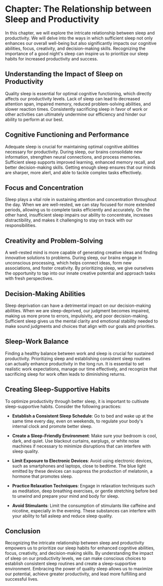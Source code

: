 Chapter: The Relationship between Sleep and Productivity
========================================================

In this chapter, we will explore the intricate relationship between sleep and productivity. We will delve into the ways in which sufficient sleep not only enhances our overall well-being but also significantly impacts our cognitive abilities, focus, creativity, and decision-making skills. Recognizing the importance of a good night's sleep can inspire us to prioritize our sleep habits for increased productivity and success.

Understanding the Impact of Sleep on Productivity
-------------------------------------------------

Quality sleep is essential for optimal cognitive functioning, which directly affects our productivity levels. Lack of sleep can lead to decreased attention span, impaired memory, reduced problem-solving abilities, and slower reaction times. Consistently sacrificing sleep in favor of work or other activities can ultimately undermine our efficiency and hinder our ability to perform at our best.

Cognitive Functioning and Performance
-------------------------------------

Adequate sleep is crucial for maintaining optimal cognitive abilities necessary for productivity. During sleep, our brains consolidate new information, strengthen neural connections, and process memories. Sufficient sleep supports improved learning, enhanced memory recall, and better decision-making skills. Getting enough sleep ensures that our minds are sharper, more alert, and able to tackle complex tasks effectively.

Focus and Concentration
-----------------------

Sleep plays a vital role in sustaining attention and concentration throughout the day. When we are well-rested, we can stay focused for more extended periods, allowing us to complete tasks efficiently and accurately. On the other hand, insufficient sleep impairs our ability to concentrate, increases distractibility, and makes it challenging to stay on track with our responsibilities.

Creativity and Problem-Solving
------------------------------

A well-rested mind is more capable of generating creative ideas and finding innovative solutions to problems. During sleep, our brains engage in unconscious processing, which helps connect ideas, form new associations, and foster creativity. By prioritizing sleep, we give ourselves the opportunity to tap into our innate creative potential and approach tasks with fresh perspectives.

Decision-Making Abilities
-------------------------

Sleep deprivation can have a detrimental impact on our decision-making abilities. When we are sleep-deprived, our judgment becomes impaired, making us more prone to errors, impulsivity, and poor decision-making. Sufficient sleep gives us the mental clarity and emotional stability needed to make sound judgments and choices that align with our goals and priorities.

Sleep-Work Balance
------------------

Finding a healthy balance between work and sleep is crucial for sustained productivity. Prioritizing sleep and establishing consistent sleep routines can actually enhance productivity in the long run. It is essential to set realistic work expectations, manage our time effectively, and recognize that sacrificing sleep for work often leads to diminishing returns.

Creating Sleep-Supportive Habits
--------------------------------

To optimize productivity through better sleep, it is important to cultivate sleep-supportive habits. Consider the following practices:

* **Establish a Consistent Sleep Schedule**: Go to bed and wake up at the same time every day, even on weekends, to regulate your body's internal clock and promote better sleep.

* **Create a Sleep-Friendly Environment**: Make sure your bedroom is cool, dark, and quiet. Use blackout curtains, earplugs, or white noise machines if necessary to minimize disruptions that can interfere with sleep quality.

* **Limit Exposure to Electronic Devices**: Avoid using electronic devices, such as smartphones and laptops, close to bedtime. The blue light emitted by these devices can suppress the production of melatonin, a hormone that promotes sleep.

* **Practice Relaxation Techniques**: Engage in relaxation techniques such as meditation, deep breathing exercises, or gentle stretching before bed to unwind and prepare your mind and body for sleep.

* **Avoid Stimulants**: Limit the consumption of stimulants like caffeine and nicotine, especially in the evening. These substances can interfere with your ability to fall asleep and reduce sleep quality.

Conclusion
----------

Recognizing the intricate relationship between sleep and productivity empowers us to prioritize our sleep habits for enhanced cognitive abilities, focus, creativity, and decision-making skills. By understanding the impact of sleep on our productivity levels, we can make conscious choices to establish consistent sleep routines and create a sleep-supportive environment. Embracing the power of quality sleep allows us to maximize our potential, achieve greater productivity, and lead more fulfilling and successful lives.
